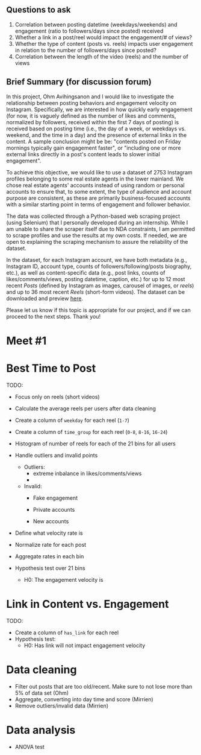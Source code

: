 ## Questions to ask

1. Correlation between posting datetime (weekdays/weekends) and engagement (ratio to followers/days since posted) received
2. Whether a link in a post/reel would impact the engagement/# of views?
3. Whether the type of content (posts vs. reels) impacts user engagement in relation to the number of followers/days since posted?
4. Correlation between the length of the video (reels) and the number of views


## Brief Summary (for discussion forum)

In this project, Ohm Avihingsanon and I would like to investigate the relationship between posting behaviors and engagement velocity on Instagram. Specifically, we are interested in how quickly early engagement (for now, it is vaguely defined as the number of likes and comments, normalized by followers, received within the first 7 days of posting) is received based on posting time (i.e., the day of a week, or weekdays vs. weekend, and the time in a day) and the presence of external links in the content. A sample conclusion might be be: "contents posted on Friday mornings typically gain engagement faster", or "including one or more external links directly in a post's content leads to slower initial engagement".

To achieve this objective, we would like to use a dataset of 2753 Instagram profiles belonging to some real estate agents in the lower mainland. We chose real estate agents' accounts instead of using random or personal accounts to ensure that, to some extent, the type of audience and account purpose are consistent, as these are primarily business-focused accounts with a similar starting point in terms of engagement and follower behavior.

The data was collected through a Python-based web scraping project (using Selenium) that I personally developed during an internship. While I am unable to share the scraper itself due to NDA constraints, I am permitted to scrape profiles and use the results at my own costs. If needed, we are open to explaining the scraping mechanism to assure the reliability of the dataset.

In the dataset, for each Instagram account, we have both metadata (e.g., Instagram ID, account type, counts of followers/following/posts biography, etc.), as well as content-specific data (e.g., post links, counts of likes/comments/views, posting datetime, caption, etc.) for up to 12 most recent _Posts_ (defined by Instagram as images, carousel of images, or _reels_) and up to 36 most recent _Reels_ (short-form videos). The dataset can be downloaded and preview [here](https://github.sfu.ca/mirrienl/CMPT353-Project/blob/3ad1e12da4f6215a56ea25ae2e937a66f6e37025/data/sample/sample.csv).

Please let us know if this topic is appropriate for our project, and if we can proceed to the next steps. Thank you!

# Meet #1

# Best Time to Post
TODO:
- Focus only on reels (short videos)
- Calculate the average reels per users after data cleaning
- Create a column of `weekday` for each reel (`1-7`)
- Create a column of `time_group` for each reel (`0-8`, `8-16`, `16-24`)
- Histogram of number of reels for each of the 21 bins for all users

- Handle outliers and invalid points
    - Outliers:
        - extreme inbalance in likes/comments/views
        - 
    - Invalid:
        - Fake engagement

        - Private accounts
        - New accounts

- Define what velocity rate is
- Normalize rate for each post
- Aggregate rates in each bin
- Hypothesis test over 21 bins
    - H0: The engagement velocity is 

# Link in Content vs. Engagement
TODO:
- Create a column of `has_link` for each reel
- Hypothesis test:
    - H0: Has link will not impact engagement velocity

# Data cleaning
- Filter out posts that are too old/recent. Make sure to not lose more than 5% of data set (Ohm)
- Aggregate, converting into day time and score (Mirrien)
- Remove outliers/invalid data (Mirrien)

# Data analysis
- ANOVA test

